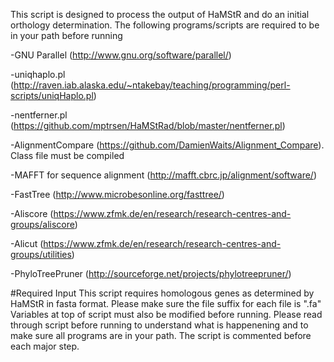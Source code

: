 This script is designed to process the output of HaMStR and do an initial orthology determination. 
The following programs/scripts are required to be in your path before running

-GNU Parallel (http://www.gnu.org/software/parallel/)

-uniqhaplo.pl (http://raven.iab.alaska.edu/~ntakebay/teaching/programming/perl-scripts/uniqHaplo.pl)

-nentferner.pl (https://github.com/mptrsen/HaMStRad/blob/master/nentferner.pl)

-AlignmentCompare (https://github.com/DamienWaits/Alignment_Compare). Class file must be compiled

-MAFFT for sequence alignment (http://mafft.cbrc.jp/alignment/software/)

-FastTree (http://www.microbesonline.org/fasttree/)

-Aliscore (https://www.zfmk.de/en/research/research-centres-and-groups/aliscore)

-Alicut (https://www.zfmk.de/en/research/research-centres-and-groups/utilities)

-PhyloTreePruner (http://sourceforge.net/projects/phylotreepruner/)

#Required Input
This script requires homologous genes as determined by HaMStR in fasta format. Please make sure the file suffix for each file is ".fa"
Variables at top of script must also be modified before running. Please read through script before running to understand what is happenening and to make sure all programs are in your path. The script is commented before each major step.

